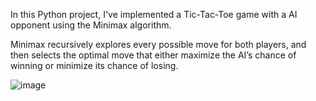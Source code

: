 In this Python project, I've implemented a Tic-Tac-Toe game with a AI opponent using the Minimax algorithm.

Minimax recursively explores every possible move for both players, and then selects the optimal move that either maximize the AI’s chance of winning or minimize its chance of losing.

![image](https://github.com/user-attachments/assets/821f3658-1bcc-4dda-bc35-30b2427673f4)
